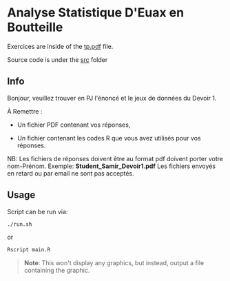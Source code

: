 # Analyse Statistique D'Euax en Boutteille

Exercices are inside of the [tp.pdf](./assets/tp.pdf) file.

Source code is under the [src](./src/) folder

## Info

Bonjour, veuillez trouver en PJ l'énoncé et le jeux de données du Devoir 1.

À Remettre :

- Un fichier PDF contenant vos réponses,

- Un fichier contenant les codes R que vous avez utilisés pour vos réponses. 

NB: 
Les fichiers de réponses doivent être au format pdf doivent porter votre nom-Prénom. Exemple: **Student_Samir_Devoir1.pdf**
Les fichiers envoyés en retard ou par email ne sont pas acceptés.

## Usage

Script can be run via:

```sh
./run.sh
```

or

```sh
Rscript main.R
```

> **Note**: This won't display any graphics, but instead, output a file containing the graphic.

